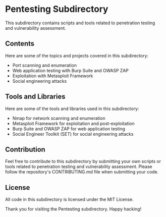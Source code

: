 # Pentesting Subdirectory

This subdirectory contains scripts and tools related to penetration testing and vulnerability assessment.

## Contents

Here are some of the topics and projects covered in this subdirectory:

- Port scanning and enumeration
- Web application testing with Burp Suite and OWASP ZAP
- Exploitation with Metasploit Framework
- Social engineering attacks

## Tools and Libraries

Here are some of the tools and libraries used in this subdirectory:

- Nmap for network scanning and enumeration
- Metasploit Framework for exploitation and post-exploitation
- Burp Suite and OWASP ZAP for web application testing
- Social Engineer Toolkit (SET) for social engineering attacks

## Contribution

Feel free to contribute to this subdirectory by submitting your own scripts or tools related to penetration testing and vulnerability assessment. Please follow the repository's CONTRIBUTING.md file when submitting your code.

## License

All code in this subdirectory is licensed under the MIT License.

Thank you for visiting the Pentesting subdirectory. Happy hacking!
